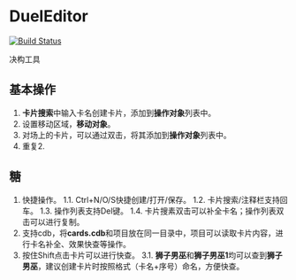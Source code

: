 # DuelEditor

[![Build Status](https://travis-ci.org/Wind2009-Louse/DuelEditor.svg?branch=master)](https://travis-ci.org/Wind2009-Louse/DuelEditor)

决构工具

## 基本操作

1. **卡片搜索**中输入卡名创建卡片，添加到**操作对象**列表中。
2. 设置移动区域，**移动对象**。
3. 对场上的卡片，可以通过双击，将其添加到**操作对象**列表中。
4. 重复2. 

## 糖

1. 快捷操作。
  1.1. Ctrl+N/O/S快捷创建/打开/保存。
  1.2. 卡片搜索/注释栏支持回车。
  1.3. 操作列表支持Del键。
  1.4. 卡片搜素双击可以补全卡名；操作列表双击可以进行复制。
2. 支持cdb，将**cards.cdb**和项目放在同一目录中，项目可以读取卡片内容，进行卡名补全、效果快查等操作。
3. 按住Shift点击卡片可以进行快查。
  3.1. **狮子男巫**和**狮子男巫1**均可以查到**狮子男巫**，建议创建卡片时按照格式（卡名+序号）命名，方便快查。
